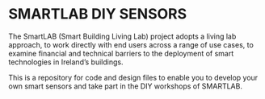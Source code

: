 # SMARTLAB DIY SENSORS

The SmartLAB (Smart Building Living Lab) project adopts a living lab approach, to work directly with end users across a range of use cases, to examine financial and technical barriers to the deployment of smart technologies in Ireland’s buildings.

This is a repository for code and design files to enable you to develop your own smart sensors and take part in the DIY workshops of SMARTLAB.

